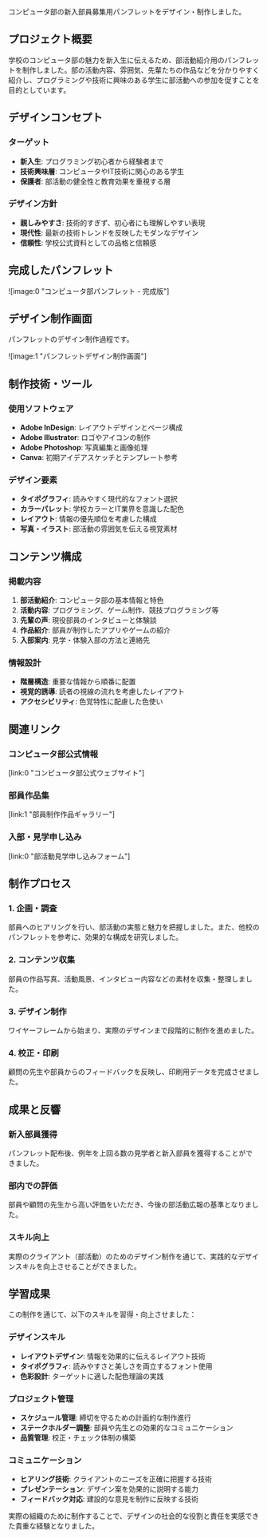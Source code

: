 コンピュータ部の新入部員募集用パンフレットをデザイン・制作しました。

## プロジェクト概要

学校のコンピュータ部の魅力を新入生に伝えるため、部活動紹介用のパンフレットを制作しました。部の活動内容、雰囲気、先輩たちの作品などを分かりやすく紹介し、プログラミングや技術に興味のある学生に部活動への参加を促すことを目的としています。

## デザインコンセプト

### ターゲット

- **新入生**: プログラミング初心者から経験者まで
- **技術興味層**: コンピュータやIT技術に関心のある学生
- **保護者**: 部活動の健全性と教育効果を重視する層

### デザイン方針

- **親しみやすさ**: 技術的すぎず、初心者にも理解しやすい表現
- **現代性**: 最新の技術トレンドを反映したモダンなデザイン
- **信頼性**: 学校公式資料としての品格と信頼感

## 完成したパンフレット

![image:0 "コンピュータ部パンフレット - 完成版"]

## デザイン制作画面

パンフレットのデザイン制作過程です。

![image:1 "パンフレットデザイン制作画面"]

## 制作技術・ツール

### 使用ソフトウェア

- **Adobe InDesign**: レイアウトデザインとページ構成
- **Adobe Illustrator**: ロゴやアイコンの制作
- **Adobe Photoshop**: 写真編集と画像処理
- **Canva**: 初期アイデアスケッチとテンプレート参考

### デザイン要素

- **タイポグラフィ**: 読みやすく現代的なフォント選択
- **カラーパレット**: 学校カラーとIT業界を意識した配色
- **レイアウト**: 情報の優先順位を考慮した構成
- **写真・イラスト**: 部活動の雰囲気を伝える視覚素材

## コンテンツ構成

### 掲載内容

1. **部活動紹介**: コンピュータ部の基本情報と特色
2. **活動内容**: プログラミング、ゲーム制作、競技プログラミング等
3. **先輩の声**: 現役部員のインタビューと体験談
4. **作品紹介**: 部員が制作したアプリやゲームの紹介
5. **入部案内**: 見学・体験入部の方法と連絡先

### 情報設計

- **階層構造**: 重要な情報から順番に配置
- **視覚的誘導**: 読者の視線の流れを考慮したレイアウト
- **アクセシビリティ**: 色覚特性に配慮した色使い

## 関連リンク

### コンピュータ部公式情報

[link:0 "コンピュータ部公式ウェブサイト"]

### 部員作品集

[link:1 "部員制作作品ギャラリー"]

### 入部・見学申し込み

[link:0 "部活動見学申し込みフォーム"]

## 制作プロセス

### 1. 企画・調査

部員へのヒアリングを行い、部活動の実態と魅力を把握しました。また、他校のパンフレットを参考に、効果的な構成を研究しました。

### 2. コンテンツ収集

部員の作品写真、活動風景、インタビュー内容などの素材を収集・整理しました。

### 3. デザイン制作

ワイヤーフレームから始まり、実際のデザインまで段階的に制作を進めました。

### 4. 校正・印刷

顧問の先生や部員からのフィードバックを反映し、印刷用データを完成させました。

## 成果と反響

### 新入部員獲得

パンフレット配布後、例年を上回る数の見学者と新入部員を獲得することができました。

### 部内での評価

部員や顧問の先生から高い評価をいただき、今後の部活動広報の基準となりました。

### スキル向上

実際のクライアント（部活動）のためのデザイン制作を通じて、実践的なデザインスキルを向上させることができました。

## 学習成果

この制作を通じて、以下のスキルを習得・向上させました：

### デザインスキル

- **レイアウトデザイン**: 情報を効果的に伝えるレイアウト技術
- **タイポグラフィ**: 読みやすさと美しさを両立するフォント使用
- **色彩設計**: ターゲットに適した配色理論の実践

### プロジェクト管理

- **スケジュール管理**: 締切を守るための計画的な制作進行
- **ステークホルダー調整**: 部員や先生との効果的なコミュニケーション
- **品質管理**: 校正・チェック体制の構築

### コミュニケーション

- **ヒアリング技術**: クライアントのニーズを正確に把握する技術
- **プレゼンテーション**: デザイン案を効果的に説明する能力
- **フィードバック対応**: 建設的な意見を制作に反映する技術

実際の組織のために制作することで、デザインの社会的な役割と責任を実感できた貴重な経験となりました。
